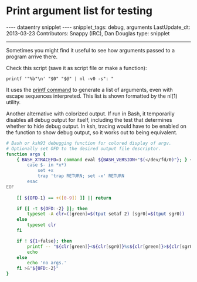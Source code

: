 # Print argument list for testing

\-\-\-- dataentry snipplet \-\-\-- snipplet_tags: debug, arguments
LastUpdate_dt: 2013-03-23 Contributors: Snappy (IRC), Dan Douglas type:
snipplet

------------------------------------------------------------------------

Sometimes you might find it useful to see how arguments passed to a
program arrive there.

Check this script (save it as script file or make a function):

    printf '"%b"\n' "$0" "$@" | nl -v0 -s": "

It uses the [printf command](/commands/builtin/printf) to generate a
list of arguments, even with escape sequences interpreted. This list is
shown formatted by the nl(1) utility.

Another alternative with colorized output. If run in Bash, it
temporarily disables all debug output for itself, including the test
that determines whether to hide debug output. In ksh, tracing would have
to be enabled on the function to show debug output, so it works out to
being equivalent.

``` bash
# Bash or ksh93 debugging function for colored display of argv.
# Optionally set OFD to the desired output file descriptor.
function args {
    { BASH_XTRACEFD=3 command eval ${BASH_VERSION+"$(</dev/fd/0)"}; } <<-'EOF' 3>/dev/null
        case $- in *x*)
            set +x
            trap 'trap RETURN; set -x' RETURN
        esac
EOF
    
    [[ ${OFD-1} == +([0-9]) ]] || return

    if [[ -t ${OFD:-2} ]]; then
        typeset -A clr=([green]=$(tput setaf 2) [sgr0]=$(tput sgr0))
    else
        typeset clr
    fi

    if ! ${1+false}; then
        printf -- "${clr[green]}<${clr[sgr0]}%s${clr[green]}>${clr[sgr0]} " "$@"
        echo
    else
        echo 'no args.'
    fi >&"${OFD:-2}"
}
```
